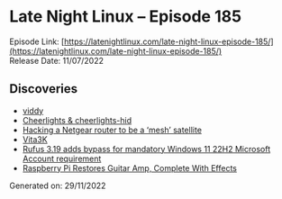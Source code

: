 # Late Night Linux – Episode 185
Episode Link: [https://latenightlinux.com/late-night-linux-episode-185/](https://latenightlinux.com/late-night-linux-episode-185/)  
Release Date: 11/07/2022
## Discoveries
* [viddy](https://github.com/sachaos/viddy/blob/master/README.md)
* [Cheerlights & cheerlights-hid](https://cheerlights.com/)
* [Hacking a Netgear router to be a ‘mesh’ satellite](https://github.com/bkerler/netgear_telnet)
* [Vita3K](https://github.com/Vita3K/Vita3K)
* [Rufus 3.19 adds bypass for mandatory Windows 11 22H2 Microsoft Account requirement](https://www.neowin.net/news/rufus-319-adds-bypass-for-mandatory-windows-11-22h2-microsoft-account-requirement/)
* [Raspberry Pi Restores Guitar Amp, Complete With Effects](https://www.tomshardware.com/news/raspberry-pi-guitar-amp)

Generated on: 29/11/2022